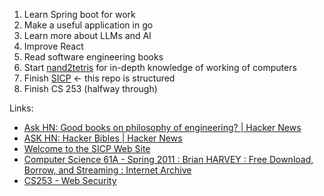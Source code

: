 
1. Learn Spring boot for work
2. Make a useful application in go 
3. Learn more about LLMs and AI
4. Improve React
5. Read software engineering books
6. Start [nand2tetris](https://www.nand2tetris.org/) for in-depth knowledge of working of computers
7. Finish [SICP](https://github.com/zackads/sicp) <- this repo is structured
8. Finish CS 253 (halfway through) 

Links:
- [Ask HN: Good books on philosophy of engineering? | Hacker News](https://news.ycombinator.com/item?id=39057219)
- [ASK HN: Hacker Bibles | Hacker News](https://news.ycombinator.com/item?id=348019)
- [Welcome to the SICP Web Site](https://mitpress.mit.edu/sites/default/files/sicp/full-text/book/book.html)
- [Computer Science 61A - Spring 2011 : Brian HARVEY : Free Download, Borrow, and Streaming : Internet Archive](https://archive.org/details/ucberkeley_webcast_itunesu_438297790/)
- [CS253 - Web Security](https://web.stanford.edu/class/cs253/)